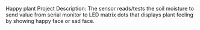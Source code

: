 Happy plant Project Description:
The sensor reads/tests the soil moisture to send value from serial monitor to LED matrix dots that displays plant feeling by showing happy face or sad face. 


